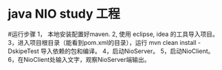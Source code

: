 # java NIO study 工程
#运行步骤
1， 本地安装配置好maven.
2, 使用 eclipse, idea 的工具导入项目。
3，进入项目根目录（能看到pom.xml的目录），运行 mvn clean install -DskipeTest 导入依赖的包和编译。
4，启动NioServer。
5，启动NioClient。
6，在NioClient处输入文字，观察NioServer端输出。

